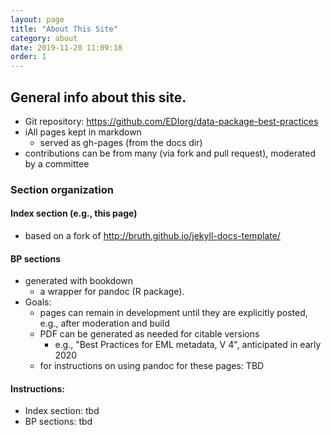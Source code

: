 ```yaml
---
layout: page
title: "About This Site"
category: about
date: 2019-11-20 11:09:18
order: 1
---
```


## General info about this site.
- Git repository: https://github.com/EDIorg/data-package-best-practices
- iAll pages kept in  markdown
    - served as gh-pages (from the docs dir)
- contributions can be from many (via fork and pull request), moderated by a committee

### Section organization
#### Index section (e.g., this page) 
- based on a fork of http://bruth.github.io/jekyll-docs-template/


#### BP sections 
- generated with bookdown
    - a wrapper for pandoc (R package). 
- Goals:
    - pages can remain in development until they are explicitly posted, e.g., after moderation and build
    - PDF can be generated as needed for citable versions 
        - e.g., "Best Practices for EML metadata, V 4", anticipated in early 2020
    - for instructions on using pandoc for these pages: TBD

#### Instructions:
- Index section: tbd
- BP sections: tbd

